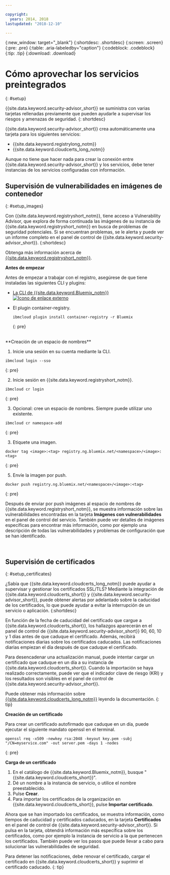```yaml
---

copyright:
  years: 2014, 2018
lastupdated: "2018-12-10"

---
```


{:new_window: target="_blank"}
{:shortdesc: .shortdesc}
{:screen: .screen}
{:pre: .pre}
{:table: .aria-labeledby="caption"}
{:codeblock: .codeblock}
{:tip: .tip}
{:download: .download}

# Cómo aprovechar los servicios preintegrados
{: #setup}

{{site.data.keyword.security-advisor_short}} se suministra con varias tarjetas rellenadas previamente que pueden ayudarle a supervisar los riesgos y amenazas de seguridad.
{: shortdesc}

{{site.data.keyword.security-advisor_short}} crea automáticamente una tarjeta para los siguientes servicios:

* {{site.data.keyword.registrylong_notm}}
* {{site.data.keyword.cloudcerts_long_notm}}

Aunque no tiene que hacer nada para crear la conexión entre {{site.data.keyword.security-advisor_short}} y los servicios, debe tener instancias de los servicios configuradas con información.


## Supervisión de vulnerabilidades en imágenes de contenedor
{: #setup_images}

Con {{site.data.keyword.registryshort_notm}}, tiene acceso a Vulnerability Advisor, que explora de forma continuada las imágenes de su instancia de {{site.data.keyword.registryshort_notm}} en busca de problemas de seguridad potenciales. Si se encuentran problemas, se le alerta y puede ver un informe completo en el panel de control de {{site.data.keyword.security-advisor_short}}.
{:shortdesc}

Obtenga más información acerca de [{{site.data.keyword.registryshort_notm}}](/docs/services/Registry/index.html#index).


**Antes de empezar**

Antes de empezar a trabajar con el registro, asegúrese de que tiene instaladas las siguientes CLI y plugins:
* [La CLI de {{site.data.keyword.Bluemix_notm}} ![Icono de enlace externo](../../icons/launch-glyph.svg "Icono de enlace externo")](http://clis.ng.bluemix.net/ui/home.html)
* El plugin container-registry.

  ```
  ibmcloud plugin install container-registry -r Bluemix
  ```
  {: pre}

</br>
**Creación de un espacio de nombres**

1. Inicie una sesión en su cuenta mediante la CLI.

  ```
  ibmcloud login --sso
  ```
  {: pre}

2. Inicie sesión en {{site.data.keyword.registryshort_notm}}.

  ```
  ibmcloud cr login
  ```
  {: pre}

3. Opcional: cree un espacio de nombres. Siempre puede utilizar uno existente.

  ```
  ibmcloud cr namespace-add
  ```
  {: pre}

3. Etiquete una imagen.

  ```
  docker tag <image>:<tag> registry.ng.bluemix.net/<namespace>/<image>:<tag>
  ```
  {: pre}

5. Envíe la imagen por push.

  ```
  docker push registry.ng.bluemix.net/<namespace>/<image>:<tag>
  ```
  {: pre}


Después de enviar por push imágenes al espacio de nombres de {{site.data.keyword.registryshort_notm}}, se muestra información sobre las vulnerabilidades encontradas en la tarjeta **Imágenes con vulnerabilidades** en el panel de control del servicio. También puede ver detalles de imágenes específicas para encontrar más información, como por ejemplo una descripción de todas las vulnerabilidades y problemas de configuración que se han identificado.

</br>

## Supervisión de certificados
{: #setup_certificates}

¿Sabía que {{site.data.keyword.cloudcerts_long_notm}} puede ayudar a supervisar y gestionar los certificados SSL/TLS? Mediante la integración de {{site.data.keyword.cloudcerts_short}} y {{site.data.keyword.security-advisor_short}}, puede obtener alertas por adelantado sobre la caducidad de los certificados, lo que puede ayudar a evitar la interrupción de un servicio o aplicación.
{:shortdesc}

En función de la fecha de caducidad del certificado que cargue a {{site.data.keyword.cloudcerts_short}}, los hallazgos aparecerán en el panel de control de {{site.data.keyword.security-advisor_short}} 90, 60, 10 y 1 días antes de que caduque el certificado. Además, recibirá notificaciones diarias sobre los certificados caducados. Las notificaciones diarias empiezan el día después de que caduque el certificado.

Para desencadenar una actualización manual, puede intentar cargar un certificado que caduque en un día a su instancia de {{site.data.keyword.cloudcerts_short}}. Cuando la importación se haya realizado correctamente, puede ver que el indicador clave de riesgo (KRI) y los resultados son visibles en el panel de control de {{site.data.keyword.security-advisor_short}}.

Puede obtener más información sobre [ {{site.data.keyword.cloudcerts_long_notm}}](/docs/services/certificate-manager/index.html#gettingstarted) leyendo la documentación.
{: tip}

**Creación de un certificado**

Para crear un certificado autofirmado que caduque en un día, puede ejecutar el siguiente mandato openssl en el terminal.

```
openssl req -x509 -newkey rsa:2048 -keyout key.pem -subj "/CN=myservice.com" -out server.pem -days 1 -nodes
```
{: pre}


**Carga de un certificado**

1. En el catálogo de {{site.data.keyword.Bluemix_notm}}, busque "{{site.data.keyword.cloudcerts_short}}".
2. Dé un nombre a la instancia de servicio, o utilice el nombre preestablecido.
3. Pulse **Crear**.
4. Para importar los certificados de la organización en {{site.data.keyword.cloudcerts_short}}, pulse **Importar certificado**.

Ahora que se han importado los certificados, se muestra información, como tiempos de caducidad y certificados caducados, en la tarjeta **Certificados** en el panel de control de {{site.data.keyword.security-advisor_short}}. Si pulsa en la tarjeta, obtendrá información más específica sobre los certificados, como por ejemplo la instancia de servicio a la que pertenecen los certificados. También puede ver los pasos que puede llevar a cabo para solucionar las vulnerabilidades de seguridad.

Para detener las notificaciones, debe renovar el certificado, cargar el certificado en {{site.data.keyword.cloudcerts_short}} y suprimir el certificado caducado.
{: tip}

</br>
</br>

